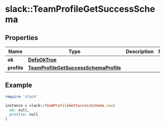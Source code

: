 # slack::TeamProfileGetSuccessSchema

## Properties

| Name | Type | Description | Notes |
| ---- | ---- | ----------- | ----- |
| **ok** | [**DefsOkTrue**](DefsOkTrue.md) |  |  |
| **profile** | [**TeamProfileGetSuccessSchemaProfile**](TeamProfileGetSuccessSchemaProfile.md) |  |  |

## Example

```ruby
require 'slack'

instance = slack::TeamProfileGetSuccessSchema.new(
  ok: null,
  profile: null
)
```

